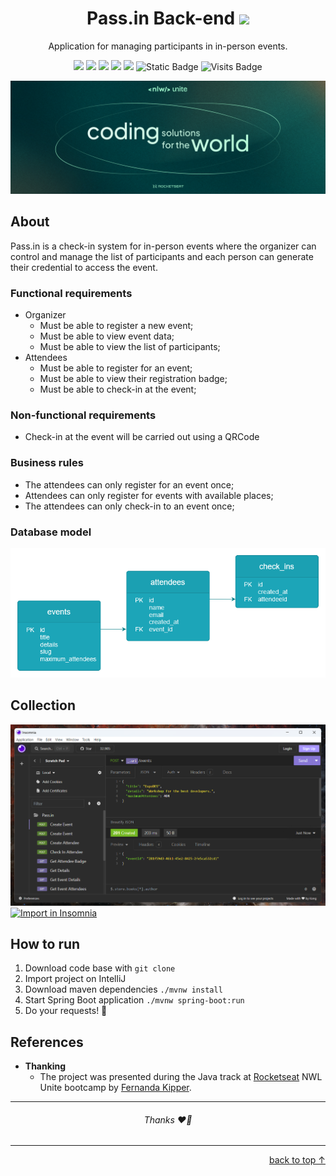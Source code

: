 <h1 align="center">
  Pass.in Back-end
  <img src="docs/insignia.ico" width="32">
</h1>

<p align="center">Application for managing participants in in-person events.</p>

<p align="center">
     <a alt="Java">
        <img src="https://img.shields.io/badge/Java-v17-blue.svg" />
    </a>
    <a alt="Spring Boot">
        <img src="https://img.shields.io/badge/Spring%20Boot-v3.0.4-brightgreen.svg" />
    </a>
    <a alt="Maven">
        <img src="https://img.shields.io/badge/Maven-v4.0.0-purple.svg" />
    </a>
    <a alt="HyperSQL ">
        <img src="https://img.shields.io/badge/HyperSQL-v2.7.1-darkblue.svg" />
    </a>
    <a alt="Lombok">
        <img src="https://img.shields.io/badge/Lombok-v1.18.30-red.svg">
    </a>
    <a alt="Flyway">
        <img alt="Static Badge" src="https://img.shields.io/badge/Flyway-v9.22.3-red?color=%23cc0000">
    </a>
    <a alt="Visits">
        <img src="https://badges.pufler.dev/visits/barreto/pass-in-backend" alt="Visits Badge" width="auto"/>
    </a>
</p>

![Coding solutions for the world](./docs/wallpaper.png)

## About

Pass.in is a check-in system for in-person events where the organizer can control and manage the list of participants
and each person can generate their credential to access the event.

### Functional requirements

- Organizer
    - Must be able to register a new event;
    - Must be able to view event data;
    - Must be able to view the list of participants;
- Attendees
    - Must be able to register for an event;
    - Must be able to view their registration badge;
    - Must be able to check-in at the event;

### Non-functional requirements

- Check-in at the event will be carried out using a QRCode

### Business rules

- The attendees can only register for an event once;
- Attendees can only register for events with available places;
- The attendees can only check-in to an event once;

### Database model
<p  align="center">
  <img src="./docs/dbmodel.png" alt="Database model">
</p>

## Collection

[
![Collection preview.png](./docs/insomnia.png)
![Import in Insomnia](https://insomnia.rest/images/run.svg)
](./docs/collection)

## How to run

1. Download code base with `git clone`
2. Import project on IntelliJ
3. Download maven dependencies `./mvnw install`
4. Start Spring Boot application `./mvnw spring-boot:run`
5. Do your requests! 🎉

## References

- **Thanking**
    - The project was presented during the Java track at [Rocketseat](https://www.rocketseat.com.br/) NWL Unite bootcamp
      by [Fernanda Kipper](https://github.com/Fernanda-Kipper).

---
<h6 align="center">Thanks ❤️‍🔥</h6>

---

<p align="right"><a href="  #--passin-back-end--">back to top ↑</a></p>